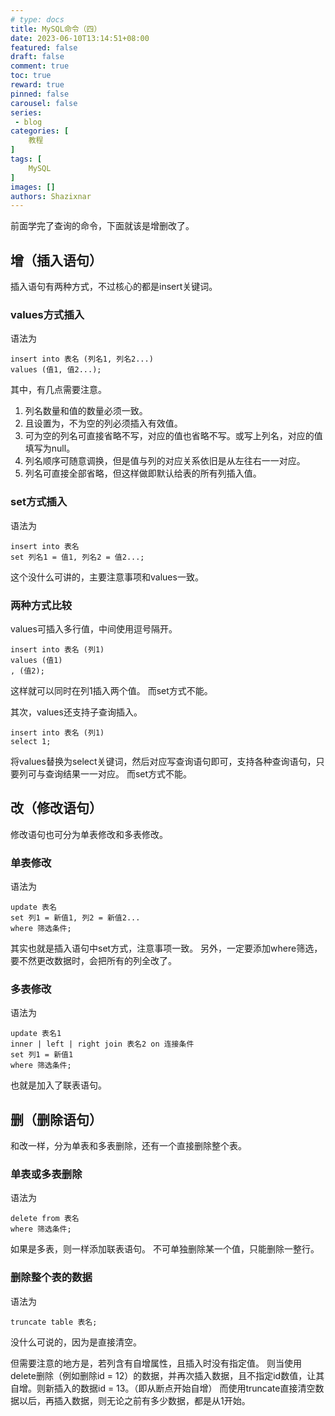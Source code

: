 ```yaml
---
# type: docs 
title: MySQL命令（四）
date: 2023-06-10T13:14:51+08:00
featured: false
draft: false
comment: true
toc: true
reward: true
pinned: false
carousel: false
series:
 - blog
categories: [
    教程
]
tags: [
    MySQL
]
images: []
authors: Shazixnar
---
```


前面学完了查询的命令，下面就该是增删改了。

<!--more-->

## 增（插入语句）

插入语句有两种方式，不过核心的都是insert关键词。

### values方式插入

语法为

```mysql
insert into 表名 (列名1, 列名2...)
values (值1, 值2...);
```

其中，有几点需要注意。

1. 列名数量和值的数量必须一致。
2. 且设置为，不为空的列必须插入有效值。
3. 可为空的列名可直接省略不写，对应的值也省略不写。或写上列名，对应的值填写为null。
4. 列名顺序可随意调换，但是值与列的对应关系依旧是从左往右一一对应。
5. 列名可直接全部省略，但这样做即默认给表的所有列插入值。

### set方式插入

语法为

```mysql
insert into 表名
set 列名1 = 值1, 列名2 = 值2...;
```

这个没什么可讲的，主要注意事项和values一致。

### 两种方式比较

values可插入多行值，中间使用逗号隔开。

```mysql
insert into 表名 (列1)
values (值1)
, (值2);
```

这样就可以同时在列1插入两个值。
而set方式不能。

其次，values还支持子查询插入。

```mysql
insert into 表名 (列1)
select 1;
```

将values替换为select关键词，然后对应写查询语句即可，支持各种查询语句，只要列可与查询结果一一对应。
而set方式不能。

## 改（修改语句）

修改语句也可分为单表修改和多表修改。

### 单表修改

语法为

```mysql
update 表名
set 列1 = 新值1, 列2 = 新值2...
where 筛选条件;
```

其实也就是插入语句中set方式，注意事项一致。
另外，一定要添加where筛选，要不然更改数据时，会把所有的列全改了。

### 多表修改

语法为

```mysql
update 表名1
inner | left | right join 表名2 on 连接条件
set 列1 = 新值1
where 筛选条件;
```

也就是加入了联表语句。

## 删（删除语句）

和改一样，分为单表和多表删除，还有一个直接删除整个表。

### 单表或多表删除

语法为

```mysql
delete from 表名
where 筛选条件;
```

如果是多表，则一样添加联表语句。
不可单独删除某一个值，只能删除一整行。

### 删除整个表的数据

语法为

```mysql
truncate table 表名;
```

没什么可说的，因为是直接清空。

但需要注意的地方是，若列含有自增属性，且插入时没有指定值。
则当使用delete删除（例如删除id = 12）的数据，并再次插入数据，且不指定id数值，让其自增。则新插入的数据id = 13。（即从断点开始自增）
而使用truncate直接清空数据以后，再插入数据，则无论之前有多少数据，都是从1开始。
